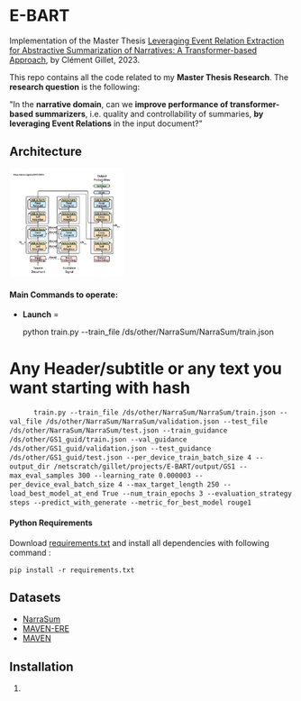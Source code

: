 # E-BART

Implementation of the Master Thesis [Leveraging Event Relation Extraction for Abstractive Summarization of Narratives: A Transformer-based Approach](https://drive.google.com/file/d/10BZcmVW58vcf13cZb0YOeEtXjysA3_Wk/view?usp=sharing), by Clément Gillet, 2023.

This repo contains all the code related to my **Master Thesis Research**. The **research question** is the following: 

"In the **narrative domain**, can we **improve performance of transformer-based summarizers**, i.e. quality and controllability of summaries, **by leveraging Event Relations** in the input document?"

## Architecture
<img src="images/gsum.png" width="40%" height="40%" alt="Architecture" title="Architecture">

#### Main Commands to operate:

- **Launch** =

    python train.py --train_file /ds/other/NarraSum/NarraSum/train.json

# Any Header/subtitle or any text you want starting with hash
          train.py --train_file /ds/other/NarraSum/NarraSum/train.json --val_file /ds/other/NarraSum/NarraSum/validation.json --test_file /ds/other/NarraSum/NarraSum/test.json --train_guidance /ds/other/GS1_guid/train.json --val_guidance                  /ds/other/GS1_guid/validation.json --test_guidance /ds/other/GS1_guid/test.json --per_device_train_batch_size 4 --output_dir /netscratch/gillet/projects/E-BART/output/GS1 --max_eval_samples 300 --learning_rate 0.000003 --                        per_device_eval_batch_size 4 --max_target_length 250 --load_best_model_at_end True --num_train_epochs 3 --evaluation_strategy steps --predict_with_generate --metric_for_best_model rouge1

#### Python Requirements

Download [requirements.txt](requirements) and install all dependencies with following command : 

    pip install -r requirements.txt

## Datasets
- [NarraSum](https://github.com/zhaochaocs/narrasum)
- [MAVEN-ERE](https://github.com/THU-KEG/MAVEN-ERE)
- [MAVEN](https://github.com/THU-KEG/MAVEN-dataset)

## Installation

1.

